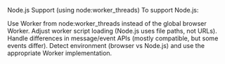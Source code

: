 Node.js Support (using node:worker_threads)
To support Node.js:

Use Worker from node:worker_threads instead of the global browser Worker.
Adjust worker script loading (Node.js uses file paths, not URLs).
Handle differences in message/event APIs (mostly compatible, but some events differ).
Detect environment (browser vs Node.js) and use the appropriate Worker implementation.
